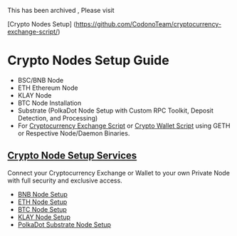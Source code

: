 This has been archived , Please visit 

[Crypto Nodes Setup] (https://github.com/CodonoTeam/cryptocurrency-exchange-script/)

# Crypto Nodes Setup Guide

- BSC/BNB Node 
- ETH Ethereum Node 
- KLAY Node 
- BTC Node Installation 
- Substrate (PolkaDot Node Setup with Custom RPC Toolkit, Deposit Detection, and Processing)
- For [Cryptocurrency Exchange Script](https://codono.com) or [Crypto Wallet Script](https://codono.com) using GETH or Respective Node/Daemon Binaries.

## [Crypto Node Setup Services](https://codono.com)
Connect your Cryptocurrency Exchange or Wallet to your own Private Node with full security and exclusive access.

- [BNB Node Setup](bnb.md)
- [ETH Node Setup](eth.md)
- [BTC Node Setup](btc.md)
- [KLAY Node Setup](klay.md)
- [PolkaDot Substrate Node Setup](polkadot-substrate.md)
